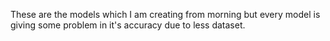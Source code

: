 These are the models which I am creating from morning but every model is giving some problem in it's accuracy due to less dataset.
